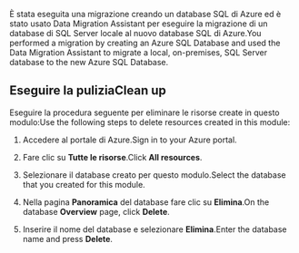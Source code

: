 <span data-ttu-id="bf645-101">È stata eseguita una migrazione creando un database SQL di Azure ed è stato usato Data Migration Assistant per eseguire la migrazione di un database di SQL Server locale al nuovo database SQL di Azure.</span><span class="sxs-lookup"><span data-stu-id="bf645-101">You performed a migration by creating an Azure SQL Database and used the Data Migration Assistant to migrate a local, on-premises, SQL Server database to the new Azure SQL Database.</span></span>

## <a name="clean-up"></a><span data-ttu-id="bf645-102">Eseguire la pulizia</span><span class="sxs-lookup"><span data-stu-id="bf645-102">Clean up</span></span>
<!---TODO: Update for sandbox?--->

<span data-ttu-id="bf645-103">Eseguire la procedura seguente per eliminare le risorse create in questo modulo:</span><span class="sxs-lookup"><span data-stu-id="bf645-103">Use the following steps to delete resources created in this module:</span></span>

1. <span data-ttu-id="bf645-104">Accedere al portale di Azure.</span><span class="sxs-lookup"><span data-stu-id="bf645-104">Sign in to your Azure portal.</span></span>

1. <span data-ttu-id="bf645-105">Fare clic su **Tutte le risorse**.</span><span class="sxs-lookup"><span data-stu-id="bf645-105">Click **All resources**.</span></span>

1. <span data-ttu-id="bf645-106">Selezionare il database creato per questo modulo.</span><span class="sxs-lookup"><span data-stu-id="bf645-106">Select the database that you created for this module.</span></span>

1. <span data-ttu-id="bf645-107">Nella pagina **Panoramica** del database fare clic su **Elimina**.</span><span class="sxs-lookup"><span data-stu-id="bf645-107">On the database **Overview** page, click **Delete**.</span></span>

1. <span data-ttu-id="bf645-108">Inserire il nome del database e selezionare **Elimina**.</span><span class="sxs-lookup"><span data-stu-id="bf645-108">Enter the database name and press **Delete**.</span></span>
